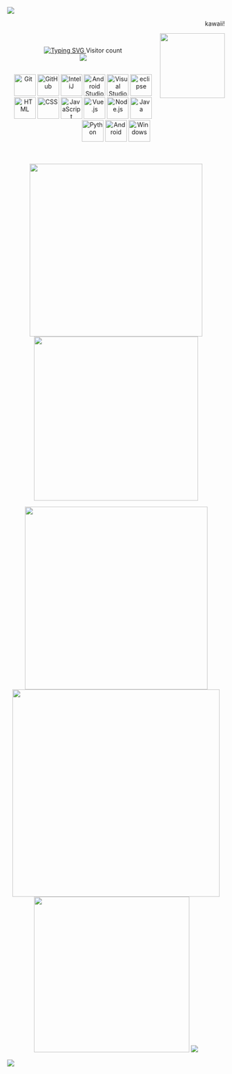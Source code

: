 <p>
  <img src="https://github-widgetbox.vercel.app/api/profile?username=BillZhong2008&data=followers,repositories,stars,commits&theme=dark_magic_girl">
</p>

<p>
  <p align="right">kawaii!<p>
  <img align="right" height="150" src="https://q1.qlogo.cn/g?b=qq&nk=3492772281&s=640">
</p></br>

<p align="center">
  <!-- 循环播放hello的多语言字样 -->
  <a href="https://git.io/typing-svg">
    <img src="https://readme-typing-svg.herokuapp.com?font=Fira+Sans&weight=500&size=48&pause=1000&center=true&vCenter=true&width=435&lines=%3CHello%2C+World!%2F%3E;%3CHola%2C+World!%2F%3E;%3CBonjor%2C+World!%2F%3E;%3CNi+Hao%2C+World!%2F%3E" alt="Typing SVG" />
  </a>
  <!-- 个人主页访问人数 -->
  Visitor count</br>
  <img src="https://profile-counter.glitch.me/BillZhong2008/count.svg" />
</p></br>

<div align="center">
	<img height="50" src="https://user-images.githubusercontent.com/25181517/192108372-f71d70ac-7ae6-4c0d-8395-51d8870c2ef0.png" alt="Git" title="Git" />
	<img height="50" src="https://user-images.githubusercontent.com/25181517/192108374-8da61ba1-99ec-41d7-80b8-fb2f7c0a4948.png" alt="GitHub" title="GitHub" />
	<img height="50" src="https://user-images.githubusercontent.com/25181517/192108890-200809d1-439c-4e23-90d3-b090cf9a4eea.png" alt="InteliJ" title="InteliJ" />
	<img height="50" src="https://user-images.githubusercontent.com/25181517/192108895-20dc3343-43e3-4a54-a90e-13a4abbc57b9.png" alt="Android Studio" title="Android Studio" />
	<img height="50" src="https://user-images.githubusercontent.com/25181517/192108891-d86b6220-e232-423a-bf5f-90903e6887c3.png" alt="Visual Studio Code" title="Visual Studio Code" />
	<img height="50" src="https://user-images.githubusercontent.com/25181517/192108892-6e9b5cdf-4e35-4a70-ad9a-801a93a07c1c.png" alt="eclipse" title="eclipse" />
	<img height="50" src="https://user-images.githubusercontent.com/25181517/192158954-f88b5814-d510-4564-b285-dff7d6400dad.png" alt="HTML" title="HTML" />
	<img height="50" src="https://user-images.githubusercontent.com/25181517/183898674-75a4a1b1-f960-4ea9-abcb-637170a00a75.png" alt="CSS" title="CSS" />
	<img height="50" src="https://user-images.githubusercontent.com/25181517/117447155-6a868a00-af3d-11eb-9cfe-245df15c9f3f.png" alt="JavaScript" title="JavaScript" />
	<img height="50" src="https://user-images.githubusercontent.com/25181517/117448124-a2da9800-af3e-11eb-85d2-bd1b69b65603.png" alt="Vue.js" title="Vue.js" />
	<img height="50" src="https://user-images.githubusercontent.com/25181517/183568594-85e280a7-0d7e-4d1a-9028-c8c2209e073c.png" alt="Node.js" title="Node.js" />
	<img height="50" src="https://user-images.githubusercontent.com/25181517/117201156-9a724800-adec-11eb-9a9d-3cd0f67da4bc.png" alt="Java" title="Java" />
	<img height="50" src="https://user-images.githubusercontent.com/25181517/183423507-c056a6f9-1ba8-4312-a350-19bcbc5a8697.png" alt="Python" title="Python" />
	<img height="50" src="https://user-images.githubusercontent.com/25181517/117269608-b7dcfb80-ae58-11eb-8e66-6cc8753553f0.png" alt="Android" title="Android" />
	<img height="50" src="https://user-images.githubusercontent.com/25181517/186884150-05e9ff6d-340e-4802-9533-2c3f02363ee3.png" alt="Windows" title="Windows" />
</div></br></br>

<!-- 自定义卡片 -->
<p align="center">
  <!-- Github Stats -->
  <img src="https://github-readme-stats.vercel.app/api?username=BillZhong2008&count_private=true&show_icons=true&include_all_commits=true&text_bold=true&theme=tokyonight" width="400">
  <!-- Used Languages Display -->
  <img src="https://github-readme-stats.vercel.app/api/top-langs/?username=BillZhong2008&layout=compact&langs_count=8&theme=tokyonight" width="380">
</p>

<p align="center"> 
  <!-- Github Stats Chinese ver. -->
  <img src="http://github-readme-streak-stats.herokuapp.com?user=BillZhong2008&theme=dark&locale=zh_Hans&date_format=%5BY%20%5DM%20j" width="423">
  <!-- osu! card -->
  <img src="https://osu-sig.vercel.app/card?user=Bill_Zhong&mode=std&animation=true&skills=true" width="480"/>
  <!-- Spotify card -->
  <img src="https://spotify-recently-played-readme.vercel.app/api?user=jeffreyca16" width="360">
  <!-- A Good Sentence -->
  <img src="https://quotes-github-readme.vercel.app/api?type=horizontal&theme=tokyonight">
</p>

<p>
  <img src="https://github-readme-activity-graph.cyclic.app/graph?username=BillZhong2008&theme=tokyo-night&area=true&hide_border=true">
</p>
